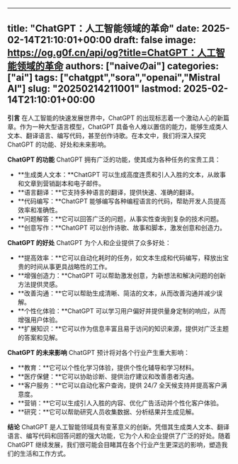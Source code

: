 
---
title: "ChatGPT：人工智能领域的革命"
date: 2025-02-14T21:10:01+00:00
draft: false
image: https://og.g0f.cn/api/og?title=ChatGPT：人工智能领域的革命
authors: ["naiveのai"]
categories: ["ai"]
tags: ["chatgpt","sora","openai","Mistral AI"]
slug: "20250214211001"
lastmod: 2025-02-14T21:10:01+00:00
---
**引言**
在人工智能的快速发展世界中，ChatGPT 的出现标志着一个激动人心的新篇章。作为一种大型语言模型，ChatGPT 具备令人难以置信的能力，能够生成类人文本、翻译语言、编写代码，甚至创作诗歌。在本文中，我们将深入探究 ChatGPT 的功能、好处和未来影响。

**ChatGPT 的功能**
ChatGPT 拥有广泛的功能，使其成为各种任务的宝贵工具：

- **生成类人文本：**ChatGPT 可以生成高度连贯和引人入胜的文本，从故事和文章到营销副本和电子邮件。
- **语言翻译：**它支持多种语言的翻译，提供快速、准确的翻译。
- **代码编写：**ChatGPT 能够编写各种编程语言的代码，帮助开发人员提高效率和准确性。
- **问题解答：**它可以回答广泛的问题，从事实性查询到复杂的技术问题。
- **创意写作：**ChatGPT 可以创作诗歌、故事和脚本，激发创意和创造力。

**ChatGPT 的好处**
ChatGPT 为个人和企业提供了众多好处：

- **提高效率：**它可以自动化耗时的任务，如文本生成和代码编写，释放出宝贵的时间从事更具战略性的工作。
- **增强创造力：**ChatGPT 可以帮助激发创意，为新想法和解决问题的创新方法提供灵感。
- **改善沟通：**它可以帮助生成清晰、简洁的文本，从而改善沟通并减少误解。
- **个性化体验：**ChatGPT 可以学习用户偏好并提供量身定制的响应，从而增强用户体验。
- **扩展知识：**它可以作为信息丰富且易于访问的知识来源，提供对广泛主题的答案和见解。

**ChatGPT 的未来影响**
ChatGPT 预计将对各个行业产生重大影响：

- **教育：**它可以个性化学习体验，提供个性化辅导和学习材料。
- **医疗保健：**它可以协助诊断、提供治疗建议和改善患者沟通。
- **客户服务：**它可以自动化客户查询，提供 24/7 全天候支持并提高客户满意度。
- **营销：**它可以生成引人入胜的内容、优化广告活动并个性化客户体验。
- **研究：**它可以帮助研究人员收集数据、分析结果并生成见解。

**结论**
ChatGPT 是人工智能领域具有变革意义的创新。凭借其生成类人文本、翻译语言、编写代码和回答问题的强大功能，它为个人和企业提供了广泛的好处。随着 ChatGPT 继续发展，我们很可能会目睹其在各个行业产生更深远的影响，塑造我们的生活和工作方式。